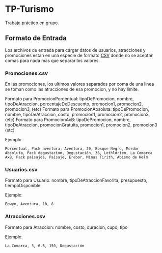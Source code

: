 # TP-Turismo
Trabajo práctico en grupo.

## Formato de Entrada

Los archivos de entrada para cargar datos de usuarios, atracciones y promociones estan en una especie de formato [CSV](https://es.wikipedia.org/wiki/Valores_separados_por_comas) donde no se aceptan comas para nada mas que separar los valores.

### Promociones.csv

En las promociones, los ultimos valores separados por coma de una linea se toman como las atracciones de esa promocion, y no hay limite.

Formato para PromocionPorcentual: tipoDePromocion, nombre, tipoDeAtraccion, porcentajeDeDescuento, promocion1, promocion2, promocion3, (etc)
Formato para PromocionAbsoluta: tipoDePromocion, nombre, tipoDeAtraccion, costo, promocion1, promocion2, promocion3, (etc)
Formato para PromocionAxB: tipoDePromocion, nombre, tipoDeAtraccion, promocionGratuita, promocion1, promocion2, promocion3 (etc)

Ejemplo:

```
Porcentual, Pack aventura, Aventura, 20, Bosque Negro, Mordor
Absoluta, Pack degustacion, Degustación, 36, Lothlórien, La Comarca
AxB, Pack paisajes, Paisaje, Erebor, Minas Tirith, Abismo de Helm
```

### Usuarios.csv

Formato para Usuario: nombre, tipoDeAtraccionFavorita, presupuesto, tiempoDisponible

Ejemplo:

```
Eowyn, Aventura, 10, 8
```

### Atracciones.csv

Formato para Atraccion: nombre, costo, duracion, cupo, tipo

Ejemplo:

```
La Comarca, 3, 6.5, 150, Degustación
```
